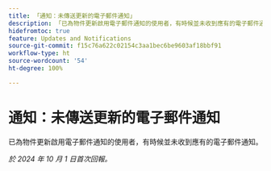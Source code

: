 ```yaml
---
title: 「通知：未傳送更新的電子郵件通知」
description: 「已為物件更新啟用電子郵件通知的使用者，有時候並未收到應有的電子郵件通知。」
hidefromtoc: true
feature: Updates and Notifications
source-git-commit: f15c76a622c02154c3aa1bec6be9603af18bbf91
workflow-type: ht
source-wordcount: '54'
ht-degree: 100%

---
```


# 通知：未傳送更新的電子郵件通知

已為物件更新啟用電子郵件通知的使用者，有時候並未收到應有的電子郵件通知。

_於 2024 年 10 月 1 日首次回報。_
